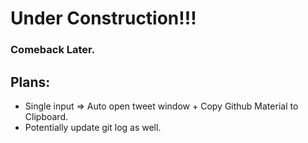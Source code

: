 # Under Construction!!!
### Comeback Later.

## Plans:
- Single input => Auto open tweet window + Copy Github Material to Clipboard.
- Potentially update git log as well.

